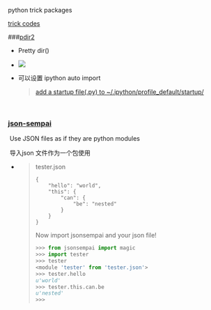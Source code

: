python trick packages

[trick codes](/trick_codes.md )



###[pdir2](https://github.com/laike9m/pdir2#pdir2-pretty-dir-printing-with-joy)

- Pretty dir()


-  ![](https://github.com/laike9m/pdir2/raw/master/images/presentation_v2.gif)

- 可以设置 ipython auto import 

  > [add  a startup file(.py) to ~/.ipython/profile_default/startup/](https://stackoverflow.com/questions/11124578/automatically-import-modules-when-entering-the-python-or-ipython-interpreter)

  ​

### [json-sempai]( https://github.com/kragniz/json-sempai )

​	Use JSON files as if they are python modules 

​	导入json 文件作为一个包使用

- > tester.json
  >
  > ```
  > {
  >     "hello": "world",
  >     "this": {
  >         "can": {
  >             "be": "nested"
  >         }
  >     }
  > }
  > ```
  >
  > Now import jsonsempai and your json file!
  >
  > ```python
  > >>> from jsonsempai import magic
  > >>> import tester
  > >>> tester
  > <module 'tester' from 'tester.json'>
  > >>> tester.hello
  > u'world'
  > >>> tester.this.can.be
  > u'nested'
  > >>>
  > ```

